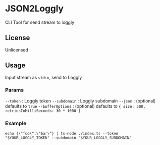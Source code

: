 # JSON2Loggly

CLI Tool for send stream to loggly

## License

Unlicensed

## Usage

Input stream as `stdin`, send to Loggly

### Params

`--token` : Loggly token
`--subdomain` : Loggly subdomain
`--json` : (optional) defaults to `true`
`--bufferOptions` : (optional) defaults to `{ size: 500, retriesInMilliSeconds: 30 * 1000 }`

### Example

```
echo {\"foo\":\"bar\"} | ts-node ./index.ts --token "$YOUR_LOGGLY_TOKEN" --subdomain "$YOUR_LOGGLY_SUBDOMAIN"
```
